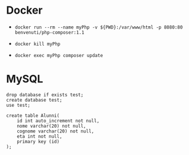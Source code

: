 # Docker

- `docker run --rm --name myPhp -v ${PWD}:/var/www/html -p 8080:80 benvenuti/php-composer:1.1`

- `docker kill myPhp`

- `docker exec myPhp composer update`

# MySQL

```
drop database if exists test;
create database test;
use test;

create table Alunni(
	id int auto_increment not null,
	nome varchar(20) not null,
	cognome varchar(20) not null,
	eta int not null,
	primary key (id)
);
```